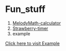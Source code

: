 # Fun_stuff

1. [MelodyMath-calculator](https://melody-math.netlify.app/)
2. [Strawberry-timer](https://strawberry-timer.netlify.app/)
3. example

<a href="https://example.com" target="_blank">Click here to visit Example</a>

